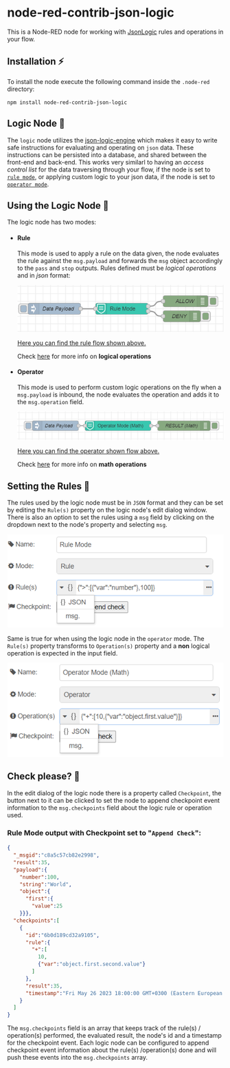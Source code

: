 # node-red-contrib-json-logic
This is a Node-RED node for working with [JsonLogic](#https://jsonlogic.com/) rules and operations in your flow.

## Installation :zap:
To install the node execute the following command inside the `.node-red` directory:
```console
npm install node-red-contrib-json-logic
```

## Logic Node :vulcan_salute:
The `logic` node utilizes the [json-logic-engine](#https://jessemitchell.me/json-logic-engine/) which makes it easy to write safe instructions for evaluating and operating on `json` data. These instructions can be persisted into a database, and shared between the front-end and back-end. This works very similarl to having an *access control list* for the data traversing through your flow, if the node is set to [`rule mode`](#rule), or applying custom logic to your json data, if the node is set to [`operator mode`](#rule).

## Using the Logic Node :wrench:
The logic node has two modes:
- #### Rule
  This mode is used to apply a rule on the data given, the node evaluates the rule against the `msg.payload` and forwards the `msg` object accordingly to the `pass` and `stop` outputs. Rules defined must be *logical operations* and in *json* format:

  ![RuleMode](https://github.com/Doth-J/node-red-contrib-json-logic/blob/master/docs/rule_mode.png?raw=true)
  
  
  [Here you can find the rule flow shown above.](https://github.com/Doth-J/node-red-contrib-json-logic/blob/master/docs/rule_node_flow.json) 
  
  Check [here](https://jessemitchell.me/json-logic-engine/docs/logic) for more info on **logical operations**

- #### Operator
  This mode is used to perform custom logic operations on the fly when a `msg.payload` is inbound, the node evaluates the operation and adds it to the `msg.operation` field.

  ![OperatorMode](https://github.com/Doth-J/node-red-contrib-json-logic/blob/master/docs/operator_mode.png?raw=true)
  
  [Here you can find the operator shown flow above.](https://github.com/Doth-J/node-red-contrib-json-logic/blob/master/docs/operator_node_flow.json)
  
  Check [here](https://jessemitchell.me/json-logic-engine/docs/math) for more info on **math operations**

## Setting the Rules :bookmark_tabs:
The rules used by the logic node must be in `JSON` format and they can be set by editing the `Rule(s)` property on the logic node's edit dialog window. There is also an option to set the rules using a `msg` field by clicking on the dropdown next to the node's property and selecting `msg`.   
    
  ![RuleModeEdit](https://github.com/Doth-J/node-red-contrib-json-logic/blob/master/docs/rule_mode_edit.png?raw=true)

Same is true for when using the logic node in the `operator` mode. The `Rule(s)` property transforms to `Operation(s)` property and a **non** logical operation is expected in the input field. 
  
  ![OperatorModeEdit](https://github.com/Doth-J/node-red-contrib-json-logic/blob/master/docs/operator_mode_edit.png?raw=true)

  ## Check please? :receipt:
  In the edit dialog of the logic node there is a property called `Checkpoint`, the button next to it can be clicked to set the node to append checkpoint event information to the `msg.checkpoints` field about the logic rule or operation used. 

  ### Rule Mode output with Checkpoint set to "`Append Check`":  
  ```json
  {
    "_msgid":"c8a5c57cb82e2998",
    "result":35,
    "payload":{
      "number":100,
      "string":"World",
      "object":{
        "first":{
          "value":25  
      }}},
    "checkpoints":[
      {
        "id":"6b0d189cd32a9105",
        "rule":{
          "+":[
            10,
            {"var":"object.first.second.value"}
          ]
        },
        "result":35,
        "timestamp":"Fri May 26 2023 18:00:00 GMT+0300 (Eastern European Summer Time)"
      }
    ]
  }
  ```

  The `msg.checkpoints` field is an array that keeps track of the rule(s) / operation(s) performed, the evaluated result, the node's id and a timestamp for the checkpoint event. Each logic node can be configured to append checkpoint event information about the rule(s) /operation(s) done and will push these events into the `msg.checkpoints` array.   
